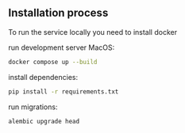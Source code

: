 ## Installation process

To run the service locally you need to install docker

run development server MacOS:
```sh
docker compose up --build
```

install dependencies:
```sh
pip install -r requirements.txt
```

run migrations:
```sh
alembic upgrade head
```